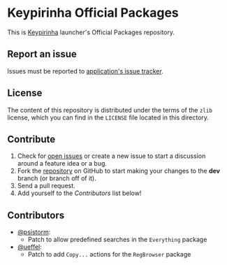 # Keypirinha Official Packages

This is [Keypirinha](http://keypirinha.com) launcher's Official Packages
repository.

## Report an issue

Issues must be reported to [application's issue tracker][app_issues].

## License

The content of this repository is distributed under the terms of the `zlib`
license, which you can find in the `LICENSE` file located in this directory.

## Contribute

1. Check for [open issues][app_issues] or create a new issue to start a
   discussion around a feature idea or a bug.
2. Fork the [repository][packs_repo] on GitHub to start making your changes to
   the **dev** branch (or branch off of it).
3. Send a pull request.
4. Add yourself to the *Contributors* list below!

[app_issues]: https://github.com/Keypirinha/Keypirinha/issues
[packs_repo]: https://github.com/Keypirinha/Packages

## Contributors

* [@psistorm](https://github.com/psistorm):
  - Patch to allow predefined searches in the `Everything` package
* [@ueffel](https://github.com/ueffel):
  - Patch to add `Copy...` actions for the `RegBrowser` package
